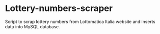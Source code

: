 # Lottery-numbers-scraper
Script to scrap lottery numbers from Lottomatica Italia website and inserts data into MySQL database.
